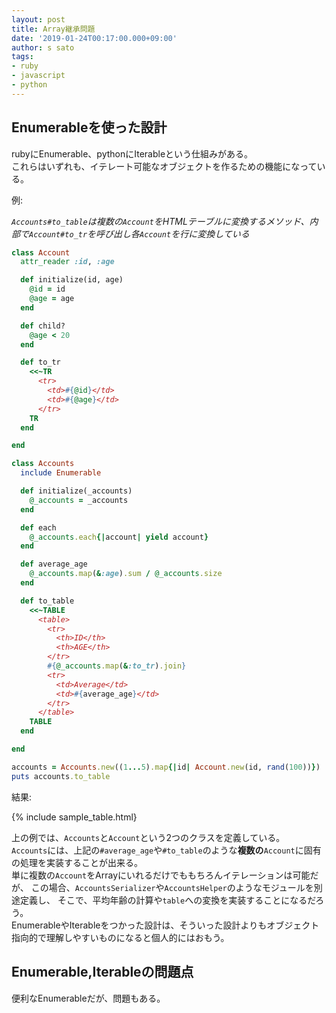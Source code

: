 ```yaml
---
layout: post
title: Array継承問題
date: '2019-01-24T00:17:00.000+09:00'
author: s sato
tags:
- ruby
- javascript
- python
---
```


## Enumerableを使った設計

rubyにEnumerable、pythonにIterableという仕組みがある。  
これらはいずれも、イテレート可能なオブジェクトを作るための機能になっている。  

例:  

*`Accounts#to_table`は複数の`Account`をHTMLテーブルに変換するメソッド、内部で`Account#to_tr`を呼び出し各`Account`を行に変換している*

```ruby
class Account
  attr_reader :id, :age

  def initialize(id, age)
    @id = id
    @age = age
  end

  def child?
    @age < 20
  end

  def to_tr
    <<~TR
      <tr>
        <td>#{@id}</td>
        <td>#{@age}</td>
      </tr>
    TR
  end

end

class Accounts
  include Enumerable

  def initialize(_accounts)
    @_accounts = _accounts
  end

  def each
    @_accounts.each{|account| yield account}
  end

  def average_age
    @_accounts.map(&:age).sum / @_accounts.size
  end

  def to_table
    <<~TABLE
      <table>
        <tr>
          <th>ID</th>
          <th>AGE</th>
        </tr>
        #{@_accounts.map(&:to_tr).join}
        <tr>
          <td>Average</td>
          <td>#{average_age}</td>
        </tr>
      </table>
    TABLE
  end

end

accounts = Accounts.new((1...5).map{|id| Account.new(id, rand(100))})
puts accounts.to_table
```


結果:  

{% include sample_table.html}

上の例では、`Accounts`と`Account`という2つのクラスを定義している。  
`Accounts`には、上記の`#average_age`や`#to_table`のような**複数の**`Account`に固有の処理を実装することが出来る。  
単に複数の`Account`をArrayにいれるだけでももちろんイテレーションは可能だが、
この場合、`AccountsSerializer`や`AccountsHelper`のようなモジュールを別途定義し、
そこで、平均年齢の計算や`table`への変換を実装することになるだろう。  
EnumerableやIterableをつかった設計は、そういった設計よりもオブジェクト指向的で理解しやすいものになると個人的にはおもう。  

## Enumerable,Iterableの問題点

便利なEnumerableだが、問題もある。  

